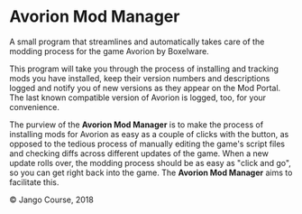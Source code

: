 # Avorion Mod Manager
A small program that streamlines and automatically takes care of the modding process for the game Avorion by Boxelware.

This program will take you through the process of installing and tracking mods you have installed, keep their version numbers and descriptions logged and notify you of new versions as they appear on the Mod Portal. The last known compatible version of Avorion is logged, too, for your convenience.

The purview of the **Avorion Mod Manager** is to make the process of installing mods for Avorion as easy as a couple of clicks with the button, as opposed to the tedious process of manually editing the game's script files and checking diffs across different updates of the game. When a new update rolls over, the modding process should be as easy as "click and go", so you can get right back into the game. The **Avorion Mod Manager** aims to facilitate this.

© Jango Course, 2018
